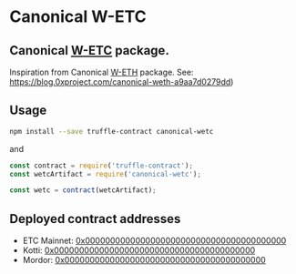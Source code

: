 # Canonical W-ETC

## Canonical [W-ETC](https://wrappedether.org/) package.

Inspiration from Canonical [W-ETH](https://weth.io/) package. See: https://blog.0xproject.com/canonical-weth-a9aa7d0279dd)

## Usage

```sh
npm install --save truffle-contract canonical-wetc
```

and

```js
const contract = require('truffle-contract');
const wetcArtifact = require('canonical-wetc');

const wetc = contract(wetcArtifact);
```

## Deployed contract addresses

- ETC Mainnet: [0x0000000000000000000000000000000000000000](https://blockscout.com/etc/mainnet/address/0x0000000000000000000000000000000000000000)
- Kotti: [0x0000000000000000000000000000000000000000](https://blockscout.com/etc/kotti/address/0x0000000000000000000000000000000000000000)
- Mordor: [0x0000000000000000000000000000000000000000](https://blockscout.com/etc/mordor/address/0x0000000000000000000000000000000000000000)

